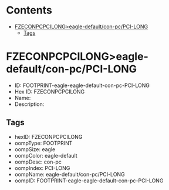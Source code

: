 



Contents
========

* [FZECONPCPCILONG>eagle-default/con-pc/PCI-LONG](#fzeconpcpcilongeagle-defaultcon-pcpci-long)
	* [Tags](#tags)

# FZECONPCPCILONG>eagle-default/con-pc/PCI-LONG

- ID: FOOTPRINT-eagle-eagle-default-con-pc-PCI-LONG
- Hex ID: FZECONPCPCILONG
- Name: 
- Description: 

## Tags

- hexID: FZECONPCPCILONG
- oompType: FOOTPRINT
- oompSize: eagle
- oompColor: eagle-default
- oompDesc: con-pc
- oompIndex: PCI-LONG
- oompName: eagle-default/con-pc/PCI-LONG
- oompID: FOOTPRINT-eagle-eagle-default-con-pc-PCI-LONG
